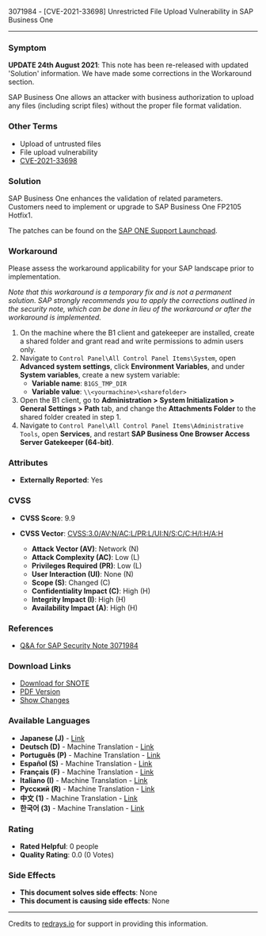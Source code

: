 3071984 - [CVE-2021-33698] Unrestricted File Upload Vulnerability in SAP Business One

---

### Symptom

**UPDATE 24th August 2021**: This note has been re-released with updated 'Solution' information. We have made some corrections in the Workaround section.

SAP Business One allows an attacker with business authorization to upload any files (including script files) without the proper file format validation.

### Other Terms

- Upload of untrusted files
- File upload vulnerability
- [CVE-2021-33698](https://cve.mitre.org/cgi-bin/cvename.cgi?name=CVE-2021-33698)

### Solution

SAP Business One enhances the validation of related parameters. Customers need to implement or upgrade to SAP Business One FP2105 Hotfix1.

The patches can be found on the [SAP ONE Support Launchpad](https://launchpad.support.sap.com/#/softwarecenter/template/products/_APP=00200682500000001943&_EVENT=DISPHIER&HEADER=N&FUNCTIONBAR=Y&EVENT=TREE&NE=NAVIGATE&ENR=01200314694400000358&V=INST&TA=ACTUAL&ROUTENAME=products/SAP%20Business%20One%20-%20SAP%20Business%20One%20Products).

### Workaround

Please assess the workaround applicability for your SAP landscape prior to implementation.

*Note that this workaround is a temporary fix and is not a permanent solution. SAP strongly recommends you to apply the corrections outlined in the security note, which can be done in lieu of the workaround or after the workaround is implemented.*

1. On the machine where the B1 client and gatekeeper are installed, create a shared folder and grant read and write permissions to admin users only.
2. Navigate to `Control Panel\All Control Panel Items\System`, open **Advanced system settings**, click **Environment Variables**, and under **System variables**, create a new system variable:
   - **Variable name**: `B1GS_TMP_DIR`
   - **Variable value**: `\\<yourmachine>\<sharefolder>`
3. Open the B1 client, go to **Administration > System Initialization > General Settings > Path** tab, and change the **Attachments Folder** to the shared folder created in step 1.
4. Navigate to `Control Panel\All Control Panel Items\Administrative Tools`, open **Services**, and restart **SAP Business One Browser Access Server Gatekeeper (64-bit)**.

### Attributes

- **Externally Reported**: Yes

### CVSS

- **CVSS Score**: 9.9
- **CVSS Vector**: [CVSS:3.0/AV:N/AC:L/PR:L/UI:N/S:C/C:H/I:H/A:H](https://me.sap.com/notes/0003071984/#cvss-vector)

  - **Attack Vector (AV)**: Network (N)
  - **Attack Complexity (AC)**: Low (L)
  - **Privileges Required (PR)**: Low (L)
  - **User Interaction (UI)**: None (N)
  - **Scope (S)**: Changed (C)
  - **Confidentiality Impact (C)**: High (H)
  - **Integrity Impact (I)**: High (H)
  - **Availability Impact (A)**: High (H)

### References

- [Q&A for SAP Security Note 3071984](https://me.sap.com/notes/3077891)

### Download Links

- [Download for SNOTE](https://notesdownloads.sap.com/note/0040000001143742021)
- [PDF Version](https://userapps.support.sap.com/sap/support/sfm/notes/print/0003071984?language=en-US&token=92D362D1F94E3484323B49A1DCBC8F7C)
- [Show Changes](https://me.sap.com/notesLatestChanges/0003071984/E/diff)

### Available Languages

- **Japanese (J)** - [Link](https://me.sap.com/notes/0003071984/J)
- **Deutsch (D)** - Machine Translation - [Link](https://me.sap.com/notes/0003071984/D)
- **Português (P)** - Machine Translation - [Link](https://me.sap.com/notes/0003071984/P)
- **Español (S)** - Machine Translation - [Link](https://me.sap.com/notes/0003071984/S)
- **Français (F)** - Machine Translation - [Link](https://me.sap.com/notes/0003071984/F)
- **Italiano (I)** - Machine Translation - [Link](https://me.sap.com/notes/0003071984/I)
- **Русский (R)** - Machine Translation - [Link](https://me.sap.com/notes/0003071984/R)
- **中文 (1)** - Machine Translation - [Link](https://me.sap.com/notes/0003071984/1)
- **한국어 (3)** - Machine Translation - [Link](https://me.sap.com/notes/0003071984/3)

### Rating

- **Rated Helpful**: 0 people
- **Quality Rating**: 0.0 (0 Votes)

### Side Effects

- **This document solves side effects**: None
- **This document is causing side effects**: None

---

Credits to [redrays.io](https://redrays.io) for support in providing this information.